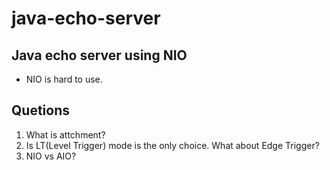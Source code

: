 # java-echo-server

## Java echo server using NIO
* NIO is hard to use.

## Quetions
1. What is attchment?
2. Is LT(Level Trigger) mode is the only choice. What about Edge Trigger?
3. NIO vs AIO?
